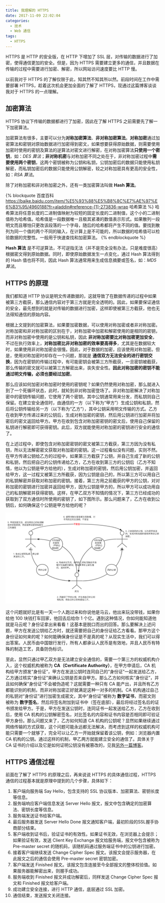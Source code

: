 ```yaml
---
title: 我理解的 HTTPS
date: 2017-11-09 22:02:04
categories:
  - 技术
  - Web 通信
tags:
  - HTTPS
---
```


HTTPS 是 HTTP 的安全版，在 HTTP 下增加了 SSL 层，对传输的数据进行了加密，使得通信更加的安全。但是，因为 HTTPS 需要建立更多的通信，并且数据在传输的过程中需要进行加密、解密，所以网站访问速度要比 HTTP 慢。

<!-- more -->

以前我对于 HTTPS 的了解仅限于此，知其然不知其所以然。前段时间在工作中需要部署 HTTPS，趁着这次机会更加全面的了解了 HTTPS，现通过这篇博客谈谈我对于 HTTPS 的一点理解。

## 加密算法

HTTPS 协议下传输的数据都进行了加密，因此在了解 HTTPS 之前需要先了解一下加密算法。

加密算法有很多，主要可以分为**对称加密算法**、**非对称加密算法**。**对称加密**通过加密算法和密钥对原始数据进行加密得到密文，如果想要获得原始数据，则需要使用加密时使用的密钥及算法的逆算法对密文进行解密，在对称加密算法**只使用一个密钥**，如：*DES 算法*；**非对称机密**与对称加密不同之处在于，非对称加密过程中**需要使用两个密钥**，这两个密钥被称为公钥和私钥，公钥加密后的数据只能使用私钥解密，而私钥加密后的数据只能使用公钥解密，较之对称加密具有更高的安全性，如：*RSA 算法*。

除了对称加密和非对称加密之外，还有一类加密算法叫做 **Hash 算法**。

{% blockquote 百度百科 https://baike.baidu.com/item/%E5%93%88%E5%B8%8C%E7%AE%97%E6%B3%95/4960188?fr=aladdin#reference-[1]-273836-wrap 哈希算法 %}
哈希算法将任意长度的二进制值映射为较短的固定长度的二进制值，这个小的二进制值称为哈希值。哈希值是一段数据唯一且极其紧凑的数值表示形式。如果散列一段明文而且哪怕只更改该段落的一个字母，随后的哈希都将产生不同的值。要找到散列为同一个值的两个不同的输入，在计算上是不可能的，所以数据的哈希值可以检验数据的完整性。一般用于快速查找和加密算法。
{% endblockquote %}

**Hash 算法** 是不可逆算法，不可逆指无法（并不是完全没有办法，只是难度很高）根据密文得到原始数据。同时，即使原始数据发生一点变化，通过 Hash 算法得到的 Hash 值也将不同，因此 Hash 算法通常用来生成信息摘要或签名，如：*MD5 算法*。

## HTTPS 的原理

我们都知道 HTTP 协议是明文传递数据的，这就导致了在数据传递的过程中如果被第三方截获，那么通信内容对于第三方就是完全透明的。因此，如果要保证通信的安全，最先想到的就是对传输的数据进行加密，这样即使被第三方截获，他也无法得知通信的原始内容。

根据上文提到的加密算法，如果要加密数据，可以使用对称加密或者非对称加密。对称加密和非对称加密的区别在于，对称加密中加密和解密使用的是相同的密钥，而非对称加密中使用的是公钥和私钥，因此 **非对称加密要比对称加密更加安全**，不过在执行效率上，**对称加密比非对称加密的效率要高得多**，尤其是在数据较大时，如果使用非对称加密会很慢。因此，对于数据的加密，应该使用对称加密。但是，使用对称加密时却存在一个问题，那就是 **通信双方无法安全的进行密钥交换**，因为在密钥的传输过程中，有可能密钥会被第三方所截获，一旦密钥被截获，那么传输的密文就可以被第三方解密出来，丧失安全性。**因此对称加密的密钥不能通过明文传输，必须也要经过加密**。

那么应该如何加密对称加密时使用的密钥呢？如果仍然使用对称加密，那么就进入到了一个死循环状态，此时，就轮到非对称加密登场了。非对称加密解决了对称加密中的密钥传输问题，它使用了两个密钥，其中公钥通常用来分发，而私钥则自己保留。在建立安全通信时，由通信的一方（以下称为“甲方”）生成公钥和私钥，然后将公钥传输给另一方（以下称为“乙方”），其中公钥采用明文传输的方式。乙方在收到甲方传递过来的公钥后，生成对称加密的密钥，然后用公钥进行加密并将加密后的密文返回给甲方。甲方在收到包含对称加密密钥的密文后，使用自己保留的私钥进行解密即可获得密钥。此后，双方就能使用对称加密的密钥进行安全的通信了。

在上述过程中，即使包含对称加密密钥的密文被第三方截获，第三方因为没有私钥，所以无法解密密文获取对称加密的密钥。这一过程看似没有问题，实则不然。在甲方传递公钥给乙方的过程中，如果第三方截获了公钥，并自己生成了新的公钥和私钥，然后把自己的公钥传递给乙方，乙方在收到第三方的公钥后（乙方不知情，他以为公钥是甲方给他的），生成对称加密的密钥，然后用公钥加密，并返回给甲方，这一过程又被第三方所截获，因为公钥是自己的，所以第三方可以用自己的私钥解密并获取对称加密的密钥。接着，第三方用之前截获的甲方的公钥，对对称加密的密钥进行加密并返回给甲方，因为公钥是甲方的，所以甲方可以成功用自己的私钥解密并获得密钥。这样，在甲乙双方不知情的情况下，第三方已经成功的获取到了双方通信时所使用的密钥了，如下图所示。那么问题来了，乙方在收到公钥后，如何确保这个公钥是甲方给他的呢？

![](/images/https.jpg)

这个问题就好比是有一天一个人跑过来和你说他是马云，他出来玩没带钱，如果你给他 100 块钱打车回家，他回去后给你 1 个亿。遇到这种情况，你如何能知道他就是马云呢？身份证拿出来看看！这基本是脱口而出的回答。那么要解决上述问题，甲方在发送公钥给乙方时，就还需要把自己的身份证给乙方看看。那甲方这个身份证如何来的呢？如何能确保身份证是不是真的呢？从现实生活中，我们可以得出答案。人民币由中国银行发行，所有人都承认人民币是有效地，并且人民币有特殊的制造工艺，具备防伪标识。

至此，显然只通过甲乙双方是无法建立安全通信的，需要一个第三方的权威机构介入，这个权威机构被称为 **CA（Certificate Authority）**，在甲方申请后，CA 机构给甲方颁发“身份证”，甲方在发送公钥时连同自己的“身份证”一起发送给乙方，乙方通过核实“身份证”来确认公钥是否来自甲方。那么乙方如何核实“身份证”，并且如何确保“身份证”不会被伪造呢？这就需要一种只有 CA 能产出，并且所有乙方都能识别的机制，而非对称加密正好就满足这种一对多的机制。CA 机构通过自己的私钥对“身份证”进行加密生成密文，其中“身份证”被称为 **数字证书**，而密文则被称为 **数字签名**，然后将签名附加到证书中（签在底部），最后将经过签名后的证书颁发给甲方。于是，甲方在发送公钥时，连同证书一起发送给乙方，乙方在收到后，使用 CA 机构的公钥解密签名，对比签名的内容和证书内容是否相同即可验证甲方身份。那么问题又来了，乙方如何知道 CA 机构的公钥呢？显然如果继续通过网络传输的方式获取，这个问题可能永远都无法解决，而考虑到这样的权威机构可能只需要一个就够了，完全可以让乙方一开始就保留着该公钥，例如：浏览器内置 CA 机构的公钥。通过这样的机制，甲乙两方就能建立安全的通信了。具体关于 CA 证书的介绍以及它是如何证明公钥没有被篡改的，见我[另外一篇博客](http://www.whezh.com/2017/11/certification/)。

## HTTPS 通信过程

前面在了解了 HTTPS 的原理之后，再来说说 HTTPS 的具体通信过程，HTTPS 通信的过程基本就是原理中提到的几个步骤，具体如下：

1. 客户端向服务端 Say Hello，包含支持的 SSL 协议版本、加密算法、密钥长度等信息。
2. 服务端响应客户端信息发送 Server Hello 报文，报文中包含确定的加密算法、密钥长度等信息。
3. 服务端发送证书给客户端。
4. 最后服务器发送 Server Hello Done 报文通知客户端，最初阶段的SSL握手协商部分结束。
5. 客户端收到证书后，验证证书的有效性。如果证书无效，在浏览器上会提示；如果验证有效，发送 Client Key Exchange 报文给服务端，报文中包含被称为 Pre-master secret 的随机码，该随机码通过服务端证书中的公钥进行加密。
6. 接着客户端继续发送 Change Cipher Spec 报文。该报文会提示服务器，在此报文之后的通信会使用 Pre-master secret 密钥加密。
7. 客户端发送 Finished 报文。该报文包含连接至今全部报文的整体校验值。如果服务器能解密出来，则握手成功。
8. 服务端收到 Finished 报文并成功解密后，同样发送 Change Cipher Spec 报文和 Finished 报文给客户端。
9. 成功建立安全连接，进行 HTTP 通信，底层通过 SSL 加密。
10. 通信结束，发送报文关闭连接。
